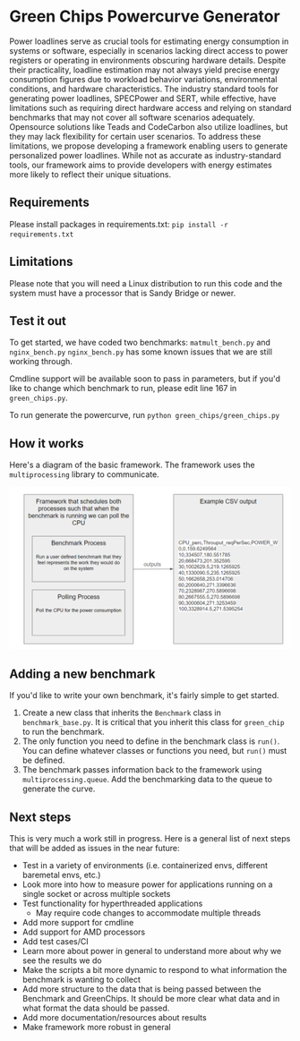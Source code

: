 # Green Chips Powercurve Generator
Power loadlines serve as crucial tools for estimating energy consumption in systems or software, especially in scenarios lacking direct access to power registers or operating in environments obscuring hardware details. Despite their practicality, loadline estimation may not always yield precise energy consumption figures due to workload behavior variations, environmental conditions, and hardware characteristics. The industry standard tools for generating power loadlines, SPECPower and SERT, while effective, have limitations such as requiring direct hardware access and relying on standard benchmarks that may not cover all software scenarios adequately. Opensource solutions like Teads and CodeCarbon also utilize loadlines, but they may lack flexibility for certain user scenarios. To address these limitations, we propose developing a framework enabling users to generate personalized power loadlines. While not as accurate as industry-standard tools, our framework aims to provide developers with energy estimates more likely to reflect their unique situations.

## Requirements
Please install packages in requirements.txt: `pip install -r requirements.txt`

## Limitations
Please note that you will need a Linux distribution to run this code and the system must have a processor that is Sandy Bridge or newer.

## Test it out
To get started, we have coded two benchmarks: `matmult_bench.py` and `nginx_bench.py`
`nginx_bench.py` has some known issues that we are still working through.

Cmdline support will be available soon to pass in parameters, but if you'd like to change which benchmark to run,
please edit line 167 in `green_chips.py`. 

To run generate the powercurve, run `python green_chips/green_chips.py`

## How it works
Here's a diagram of the basic framework. The framework uses the `multiprocessing` library to communicate.

![Powercurve Generator Diagram](documentation/basic_framework.png)

## Adding a new benchmark
If you'd like to write your own benchmark, it's fairly simple to get started. 
1. Create a new class that inherits the `Benchmark` class in `benchmark_base.py`. It is critical that you inherit this class for `green_chip` to run the benchmark.
2. The only function you need to define in the benchmark class is `run()`. You can define whatever classes or functions you need, but `run()` must be defined.
3. The benchmark passes information back to the framework using `multiprocessing.queue`. Add the benchmarking data to the queue to generate the curve.

## Next steps
This is very much a work still in progress. Here is a general list of next steps that will be added as issues in the near future:
* Test in a variety of environments (i.e. containerized envs, different baremetal envs, etc.)
* Look more into how to measure power for applications running on a single socket or across multiple sockets
* Test functionality for hyperthreaded applications
  - May require code changes to accommodate multiple threads
* Add more support for cmdline
* Add support for AMD processors
* Add test cases/CI
* Learn more about power in general to understand more about why we see the results we do
* Make the scripts a bit more dynamic to respond to what information the benchmark is wanting to collect
* Add more structure to the data that is being passed between the Benchmark and GreenChips. It should be more clear what data and in what format the data should be passed.
* Add more documentation/resources about results
* Make framework more robust in general